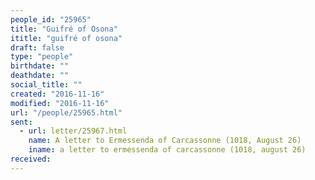 ```yaml
---
people_id: "25965"
title: "Guifré of Osona"
ititle: "guifré of osona"
draft: false
type: "people"
birthdate: ""
deathdate: ""
social_title: ""
created: "2016-11-16"
modified: "2016-11-16"
url: "/people/25965.html"
sent:
  - url: letter/25967.html
    name: A letter to Ermessenda of Carcassonne (1018, August 26)
    iname: a letter to ermessenda of carcassonne (1018, august 26)
received:
---
```

